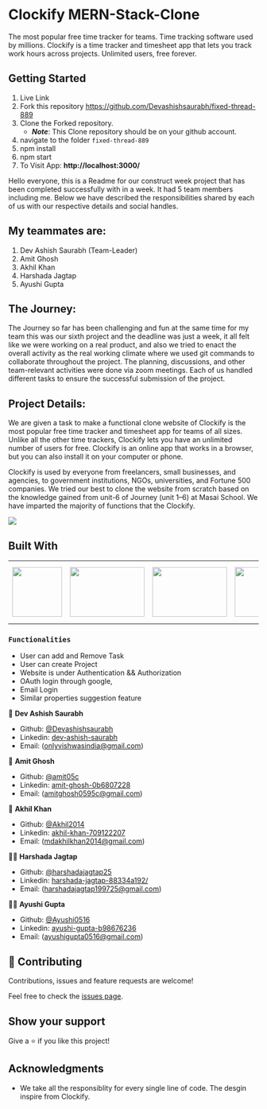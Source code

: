 # Clockify MERN-Stack-Clone
The most popular free time tracker for teams. Time tracking software used by millions. Clockify is a time tracker and timesheet app that lets you track work hours across projects. Unlimited users, free forever.

## Getting Started
1. Live Link 
2. Fork this repository https://github.com/Devashishsaurabh/fixed-thread-889
3. Clone the Forked repository.
   - **_Note_**: This Clone repository should be on your github account.
4. navigate to the folder `fixed-thread-889`
5. npm install
6. npm start
7. To Visit App:
**http://localhost:3000/**

Hello everyone, this is a Readme for our construct week project that has been completed successfully with in a week. It had 5 team members including me. Below we have described the responsibilities shared by each of us with our respective details and social handles.

## My teammates are:

1. Dev Ashish Saurabh (Team-Leader)
2. Amit Ghosh
3. Akhil Khan
4. Harshada Jagtap
5. Ayushi Gupta

## The Journey:

The Journey so far has been challenging and fun at the same time for my team this was our sixth project and the deadline was just a week, it all felt like we were working on a real product, and also we tried to enact the overall activity as the real working climate where we used git commands to collaborate throughout the project. The planning, discussions, and other team-relevant activities were done via zoom meetings. Each of us handled different tasks to ensure the successful submission of the project.

## Project Details:

We are given a task to make a functional clone website of Clockify is the most popular free time tracker and timesheet app for teams of all sizes. Unlike all the other time trackers, Clockify lets you have an unlimited number of users for free. Clockify is an online app that works in a browser, but you can also install it on your computer or phone.

Clockify is used by everyone from freelancers, small businesses, and agencies, to government institutions, NGOs, universities, and Fortune 500 companies.
We tried our best to clone the website from scratch based on the knowledge gained from unit-6 of Journey (unit 1–6) at Masai School.  We have imparted the majority of functions that the Clockify. 

<img src="https://clockify.me/assets/images/clockify-logo.svg">

## Built With

<table  align=center>
  <tr>
    <td align=center> <img src="https://upload.wikimedia.org/wikipedia/commons/thumb/a/a7/React-icon.svg/1280px-React-icon.svg.png" height=100></td>
    <td align=center> <img src="https://upload.wikimedia.org/wikipedia/commons/4/49/Redux.png"  height=100   width=150 ></td>
    <td align=center> <img src="https://upload.wikimedia.org/wikipedia/commons/thumb/d/d9/Node.js_logo.svg/1280px-Node.js_logo.svg.png"  height=100   width=150 ></td>
    <td align=center> <img src="https://cdn.iconscout.com/icon/free/png-512/mongodb-4-1175139.png"  height=100  width=150 ></td>
    <td  align=center> <img src="https://cdn.buttercms.com/4XpulFfySpWyYTXuaVL2"  height=100  width=150 ></td>
    <td align=center> <img src="https://erons-blog.netlify.app/media/building-react-components-with-chakra-ui.png"  width=120  ></td>
  </tr>
</table>

### `Functionalities`

- User can add and Remove Task
- User can create Project
- Website is under Authentication && Authorization
- OAuth login through google,
- Email Login
- Similar properties suggestion feature

👤 **Dev Ashish Saurabh**

- Github: [@Devashishsaurabh](https://github.com/Devashishsaurabh)
- Linkedin: [dev-ashish-saurabh](https://www.linkedin.com/in/dev-ashish-saurabh/)
- Email: (onlyvishwasindia@gmail.com)

👤 **Amit Ghosh**

- Github: [@amit05c](https://github.com/amit05c)
- Linkedin: [amit-ghosh-0b6807228](https://www.linkedin.com/in/amit-ghosh-0b6807228/)
- Email: (amitghosh0595c@gmail.com)

👤 **Akhil Khan**

- Github: [@Akhil2014](https://github.com/Akhil2014)
- Linkedin: [akhil-khan-709122207](http://linkedin.com/in/akhil-khan-709122207)
- Email: (mdakhilkhan2014@gmail.com)


👱‍♀️ **Harshada Jagtap**

- Github: [@harshadajagtap25](https://github.com/harshadajagtap25)
- Linkedin: [harshada-jagtap-88334a192/](https://www.linkedin.com/in/harshada-jagtap-88334a192/)
- Email: (harshadajagtap199725@gmail.com)

👱‍♀️ **Ayushi Gupta**

- Github: [@Ayushi0516](https://github.com/Ayushi0516)
- Linkedin: [ayushi-gupta-b98676236](https://www.linkedin.com/in/ayushi-gupta-b98676236/)
- Email: (ayushigupta0516@gmail.com)

## 🤝 Contributing

Contributions, issues and feature requests are welcome!

Feel free to check the [issues page](https://github.com/Devashishsaurabh/fixed-thread-889/issues).

## Show your support

Give a ⭐️ if you like this project!

## Acknowledgments

- We take all the responsiblity for every single line of code. The desgin inspire from Clockify.
